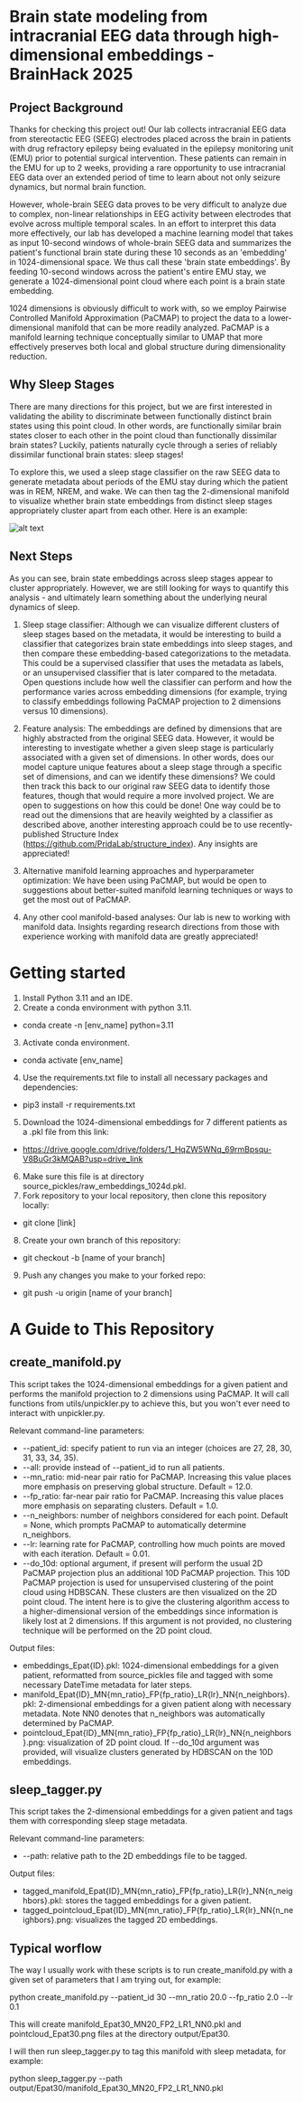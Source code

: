 # Brain state modeling from intracranial EEG data through high-dimensional embeddings  - BrainHack 2025

## Project Background

Thanks for checking this project out! Our lab collects intracranial EEG data from stereotactic EEG (SEEG) electrodes placed across the brain in patients with drug refractory epilepsy being evaluated in the epilepsy monitoring unit (EMU) prior to potential surgical intervention. These patients can remain in the EMU for up to 2 weeks, providing a rare opportunity to use intracranial EEG data over an extended period of time to learn about not only seizure dynamics, but normal brain function.

However, whole-brain SEEG data proves to be very difficult to analyze due to complex, non-linear relationships in EEG activity between electrodes that evolve across multiple temporal scales. In an effort to interpret this data more effectively, our lab has developed a machine learning model that takes as input 10-second windows of whole-brain SEEG data and summarizes the patient's functional brain state during these 10 seconds as an 'embedding' in 1024-dimensional space. We thus call these 'brain state embeddings'. By feeding 10-second windows across the patient's entire EMU stay, we generate a 1024-dimensional point cloud where each point is a brain state embedding.

1024 dimensions is obviously difficult to work with, so we employ Pairwise Controlled Manifold Approximation (PaCMAP) to project the data to a lower-dimensional manifold that can be more readily analyzed. PaCMAP is a manifold learning technique conceptually similar to UMAP that more effectively preserves both local and global structure during dimensionality reduction.

## Why Sleep Stages

There are many directions for this project, but we are first interested in validating the ability to discriminate between functionally distinct brain states using this point cloud. In other words, are functionally similar brain states closer to each other in the point cloud than functionally dissimilar brain states? Luckily, patients naturally cycle through a series of reliably dissimilar functional brain states: sleep stages!

To explore this, we used a sleep stage classifier on the raw SEEG data to generate metadata about periods of the EMU stay during which the patient was in REM, NREM, and wake. We can then tag the 2-dimensional manifold to visualize whether brain state embeddings from distinct sleep stages appropriately cluster apart from each other. Here is an example:

![alt text](image.png)

## Next Steps

As you can see, brain state embeddings across sleep stages appear to cluster appropriately. However, we are still looking for ways to quantify this analysis - and ultimately learn something about the underlying neural dynamics of sleep. 

1. Sleep stage classifier:
Although we can visualize different clusters of sleep stages based on the metadata, it would be interesting to build a classifier that categorizes brain state embeddings into sleep stages, and then compare these embedding-based categorizations to the metadata. This could be a supervised classifier that uses the metadata as labels, or an unsupervised classifier that is later compared to the metadata. Open questions include how well the classifier can perform and how the performance varies across embedding dimensions (for example, trying to classify embeddings following PaCMAP projection to 2 dimensions versus 10 dimensions).

2. Feature analysis:
The embeddings are defined by dimensions that are highly abstracted from the original SEEG data. However, it would be interesting to investigate whether a given sleep stage is particularly associated with a given set of dimensions. In other words, does our model capture unique features about a sleep stage through a specific set of dimensions, and can we identify these dimensions? We could then track this back to our original raw SEEG data to identify those features, though that would require a more involved project.
We are open to suggestions on how this could be done! One way could be to read out the dimensions that are heavily weighted by a classifier as described above, another interesting approach could be to use recently-published Structure Index (https://github.com/PridaLab/structure_index). Any insights are appreciated!

3. Alternative manifold learning approaches and hyperparameter optimization:
We have been using PaCMAP, but would be open to suggestions about better-suited manifold learning techniques or ways to get the most out of PaCMAP. 

4. Any other cool manifold-based analyses:
Our lab is new to working with manifold data. Insights regarding research directions from those with experience working with manifold data are greatly appreciated!


# Getting started

1) Install Python 3.11 and an IDE.
2) Create a conda environment with python 3.11.
- conda create -n [env_name] python=3.11
3) Activate conda environment.
- conda activate [env_name]
4) Use the requirements.txt file to install all necessary packages and dependencies:
- pip3 install -r requirements.txt
5) Download the 1024-dimensional embeddings for 7 different patients as a .pkl file from this link:
- https://drive.google.com/drive/folders/1_HqZW5WNq_69rmBpsqu-V8BuGr3kMQAB?usp=drive_link
6) Make sure this file is at directory source_pickles/raw_embeddings_1024d.pkl.
7) Fork repository to your local repository, then clone this repository locally:
- git clone [link]
8) Create your own branch of this repository:
- git checkout -b [name of your branch]
9) Push any changes you make to your forked repo:
- git push -u origin [name of your branch]


# A Guide to This Repository

## create_manifold.py

This script takes the 1024-dimensional embeddings for a given patient and performs the manifold projection to 2 dimensions using PaCMAP. It will call functions from utils/unpickler.py to achieve this, but you won't ever need to interact with unpickler.py. 

Relevant command-line parameters:
- --patient_id: specify patient to run via an integer (choices are 27, 28, 30, 31, 33, 34, 35).
- --all: provide instead of --patient_id to run all patients.
- --mn_ratio: mid-near pair ratio for PaCMAP. Increasing this value places more emphasis on preserving global structure. Default = 12.0.
- --fp_ratio: far-near pair ratio for PaCMAP. Increasing this value places more emphasis on separating clusters. Default = 1.0.
- --n_neighbors: number of neighbors considered for each point. Default = None, which prompts PaCMAP to automatically determine n_neighbors.
- --lr: learning rate for PaCMAP, controlling how much points are moved with each iteration. Default = 0.01.
- --do_10d: optional argument, if present will perform the usual 2D PaCMAP projection plus an additional 10D PaCMAP projection. This 10D PaCMAP projection is used for unsupervised clustering of the point cloud using HDBSCAN. These clusters are then visualized on the 2D point cloud. The intent here is to give the clustering algorithm access to a higher-dimensional version of the embeddings since information is likely lost at 2 dimensions. If this argument is not provided, no clustering technique will be performed on the 2D point cloud.


Output files:
- embeddings_Epat{ID}.pkl: 1024-dimensional embeddings for a given patient, reformatted from source_pickles file and tagged with some necessary DateTime metadata for later steps.
- manifold_Epat{ID}_MN{mn_ratio}_FP{fp_ratio}_LR{lr}_NN{n_neighbors}.pkl: 2-dimensional embeddings for a given patient along with necessary metadata. Note NN0 denotes that n_neighbors was automatically determined by PaCMAP.
- pointcloud_Epat{ID}_MN{mn_ratio}_FP{fp_ratio}_LR{lr}_NN{n_neighbors}.png: visualization of 2D point cloud. If --do_10d argument was provided, will visualize clusters generated by HDBSCAN on the 10D embeddings.

## sleep_tagger.py

This script takes the 2-dimensional embeddings for a given patient and tags them with corresponding sleep stage metadata.

Relevant command-line parameters:
- --path: relative path to the 2D embeddings file to be tagged.

Output files:
- tagged_manifold_Epat{ID}_MN{mn_ratio}_FP{fp_ratio}_LR{lr}_NN{n_neighbors}.pkl: stores the tagged embeddings for a given patient.
- tagged_pointcloud_Epat{ID}_MN{mn_ratio}_FP{fp_ratio}_LR{lr}_NN{n_neighbors}.png: visualizes the tagged 2D embeddings.


## Typical worflow

The way I usually work with these scripts is to run create_manifold.py with a given set of parameters that I am trying out, for example:

python create_manifold.py --patient_id 30  --mn_ratio 20.0  --fp_ratio 2.0  --lr 0.1

This will create manifold_Epat30_MN20_FP2_LR1_NN0.pkl and pointcloud_Epat30.png files at the directory output/Epat30.

I will then run sleep_tagger.py to tag this manifold with sleep metadata, for example:

python sleep_tagger.py --path output/Epat30/manifold_Epat30_MN20_FP2_LR1_NN0.pkl

